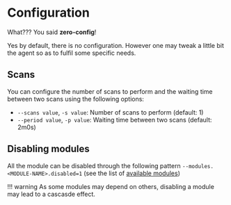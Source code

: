 # Configuration

What??? You said **zero-config**!

Yes by default, there is no configuration. However one may tweak a little bit the agent so as to fulfil some specific needs.

## Scans

You can configure the number of scans to perform and the waiting time between two scans using the following options:

- `--scans value`, `-s value`: Number of scans to perform (default: 1)
- `--period value`, `-p value`: Waiting time between two scans (default: 2m0s)

## Disabling modules

All the module can be disabled through the following pattern `--modules.<MODULE-NAME>.disabled=1` (see the list of [available modules](modules/index.md))

!!! warning 
    As some modules may depend on others, disabling a module may lead to a cascasde effect.